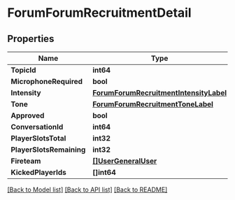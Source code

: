 # ForumForumRecruitmentDetail

## Properties
Name | Type | Description | Notes
------------ | ------------- | ------------- | -------------
**TopicId** | **int64** |  | [optional] 
**MicrophoneRequired** | **bool** |  | [optional] 
**Intensity** | [**ForumForumRecruitmentIntensityLabel**](Forum.ForumRecruitmentIntensityLabel.md) |  | [optional] 
**Tone** | [**ForumForumRecruitmentToneLabel**](Forum.ForumRecruitmentToneLabel.md) |  | [optional] 
**Approved** | **bool** |  | [optional] 
**ConversationId** | **int64** |  | [optional] 
**PlayerSlotsTotal** | **int32** |  | [optional] 
**PlayerSlotsRemaining** | **int32** |  | [optional] 
**Fireteam** | [**[]UserGeneralUser**](User.GeneralUser.md) |  | [optional] 
**KickedPlayerIds** | **[]int64** |  | [optional] 

[[Back to Model list]](../README.md#documentation-for-models) [[Back to API list]](../README.md#documentation-for-api-endpoints) [[Back to README]](../README.md)



